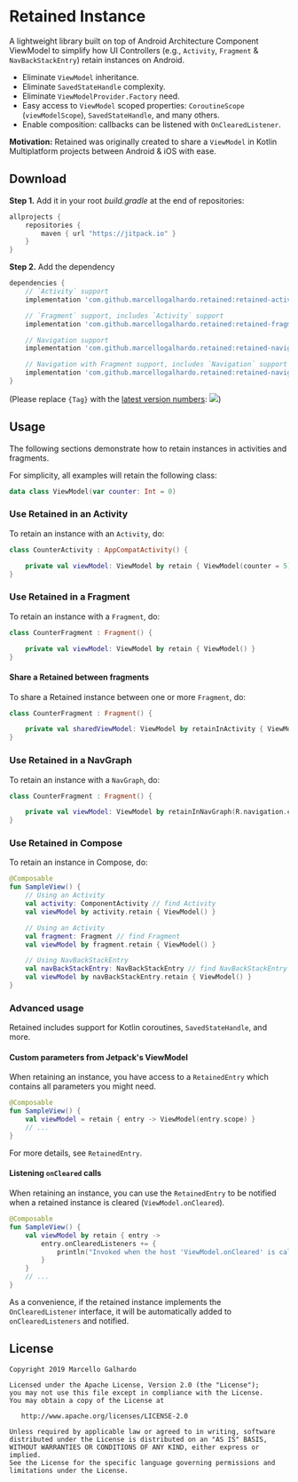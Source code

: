 # Retained Instance

A lightweight library built on top of Android Architecture Component ViewModel to simplify how UI Controllers (e.g., `Activity`, `Fragment` & `NavBackStackEntry`) retain instances on Android.

- Eliminate `ViewModel` inheritance.
- Eliminate `SavedStateHandle` complexity.
- Eliminate `ViewModelProvider.Factory` need.
- Easy access to `ViewModel` scoped properties: `CoroutineScope` (`viewModelScope`), `SavedStateHandle`, and many others.
- Enable composition: callbacks can be listened with `OnClearedListener`.

**Motivation:** Retained was originally created to share a `ViewModel` in Kotlin Multiplatform projects between Android & iOS with ease.

## Download

**Step 1.** Add it in your root *build.gradle* at the end of repositories:
```gradle
allprojects {
	repositories {
		maven { url "https://jitpack.io" }
	}
}
```

**Step 2.** Add the dependency
```gradle
dependencies {
    // `Activity` support
    implementation 'com.github.marcellogalhardo.retained:retained-activity:{Tag}'

    // `Fragment` support, includes `Activity` support
    implementation 'com.github.marcellogalhardo.retained:retained-fragment:{Tag}'

    // Navigation support
    implementation 'com.github.marcellogalhardo.retained:retained-navigation:{Tag}'

    // Navigation with Fragment support, includes `Navigation` support
    implementation 'com.github.marcellogalhardo.retained:retained-navigation-fragment:{Tag}'
}
```

(Please replace `{Tag}` with the [latest version numbers](https://github.com/marcellogalhardo/retained/releases): [![](https://jitpack.io/v/marcellogalhardo/retained.svg)](https://jitpack.io/#marcellogalhardo/retained))

## Usage

The following sections demonstrate how to retain instances in activities and fragments.

For simplicity, all examples will retain the following class:

```kotlin
data class ViewModel(var counter: Int = 0)
```

### Use Retained in an Activity

To retain an instance with an `Activity`, do:

```kotlin
class CounterActivity : AppCompatActivity() {

    private val viewModel: ViewModel by retain { ViewModel(counter = 5) }
}
```

### Use Retained in a Fragment

To retain an instance with a `Fragment`, do:

```kotlin
class CounterFragment : Fragment() {

    private val viewModel: ViewModel by retain { ViewModel() }
}
```

#### Share a Retained between fragments

To share a Retained instance between one or more `Fragment`, do:

```kotlin
class CounterFragment : Fragment() {

    private val sharedViewModel: ViewModel by retainInActivity { ViewModel() }
}
```

### Use Retained in a NavGraph

To retain an instance with a `NavGraph`, do:

```kotlin
class CounterFragment : Fragment() {

    private val viewModel: ViewModel by retainInNavGraph(R.navigation.child_graph) { ViewModel() }
}
```

### Use Retained in Compose

To retain an instance in Compose, do:

```kotlin
@Composable
fun SampleView() {
    // Using an Activity
    val activity: ComponentActivity // find Activity
    val viewModel by activity.retain { ViewModel() }

    // Using an Activity
    val fragment: Fragment // find Fragment
    val viewModel by fragment.retain { ViewModel() }

    // Using NavBackStackEntry
    val navBackStackEntry: NavBackStackEntry // find NavBackStackEntry
    val viewModel by navBackStackEntry.retain { ViewModel() }
}
```

### Advanced usage

Retained includes support for Kotlin coroutines, `SavedStateHandle`, and more.

#### Custom parameters from Jetpack's ViewModel

When retaining an instance, you have access to a `RetainedEntry` which contains all parameters you might need.

```kotlin
@Composable
fun SampleView() {
    val viewModel = retain { entry -> ViewModel(entry.scope) }
    // ...
}
```

For more details, see `RetainedEntry`.

#### Listening `onCleared` calls

When retaining an instance, you can use the `RetainedEntry` to be notified when a retained instance is cleared (`ViewModel.onCleared`).

```kotlin
@Composable
fun SampleView() {
    val viewModel by retain { entry ->
        entry.onClearedListeners += {
            println("Invoked when the host 'ViewModel.onCleared' is called")
        }
    }
    // ...
}
```

As a convenience, if the retained instance implements the `OnClearedListener` interface, it will be automatically added to `onClearedListeners` and notified.

License
-------

    Copyright 2019 Marcello Galhardo

    Licensed under the Apache License, Version 2.0 (the "License");
    you may not use this file except in compliance with the License.
    You may obtain a copy of the License at

       http://www.apache.org/licenses/LICENSE-2.0

    Unless required by applicable law or agreed to in writing, software
    distributed under the License is distributed on an "AS IS" BASIS,
    WITHOUT WARRANTIES OR CONDITIONS OF ANY KIND, either express or implied.
    See the License for the specific language governing permissions and
    limitations under the License.
